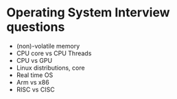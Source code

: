 # Operating System Interview questions 

* (non)-volatile memory
* CPU core vs CPU Threads
* CPU vs GPU
* Linux distributions, core
* Real time OS
* Arm vs x86
* RISC vs CISC